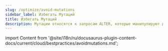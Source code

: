```yaml
---
slug: /optimize/avoid-mutations
sidebar_label: Избегать Мутаций
title: Избегать Мутаций
description: Мутации относятся к запросам ALTER, которые манипулируют данными таблиц
---
```


import Content from '@site/i18n/ru/docusaurus-plugin-content-docs/current/cloud/bestpractices/avoidmutations.md';

<Content />

